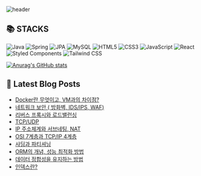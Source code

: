 ![header](https://capsule-render.vercel.app/api?type=waving&color=auto&height=300&section=header&text=YUNA%20CODE&fontSize=90)

<!--# Hi there 👋-->
<!--## 이런 환경에 익숙해요 !!✍🏼-->

## 📚 STACKS
![Java](https://img.shields.io/badge/Java-007396.svg?&style=for-the-badge&logo=Java&logoColor=white)
![Spring](https://img.shields.io/badge/Spring-6DB33F.svg?&style=for-the-badge&logo=spring&logoColor=white)
![JPA](https://img.shields.io/badge/JPA-000000.svg?&style=for-the-badge&logo=hibernate&logoColor=white)
![MySQL](https://img.shields.io/badge/MySQL-4479A1.svg?&style=for-the-badge&logo=mysql&logoColor=white)
![HTML5](https://img.shields.io/badge/HTML5-E34F26.svg?&style=for-the-badge&logo=html5&logoColor=white)
![CSS3](https://img.shields.io/badge/CSS3-1572B6.svg?&style=for-the-badge&logo=css3&logoColor=white)
![JavaScript](https://img.shields.io/badge/JavaScript-F7DF1E.svg?&style=for-the-badge&logo=javascript&logoColor=white)
![React](https://img.shields.io/badge/React-61DAFB.svg?&style=for-the-badge&logo=react&logoColor=white)
![Styled Components](https://img.shields.io/badge/Styled_Components-DB7093.svg?&style=for-the-badge&logo=styledcomponents&logoColor=white)
![Tailwind CSS](https://img.shields.io/badge/Tailwind_CSS-06B6D4.svg?&style=for-the-badge&logo=tailwindcss&logoColor=white)


<!--<p>-->
<!--  <img alt="" src= "https://img.shields.io/badge/JavaScript-F7DF1E?style=flat-square&logo=JavaScript&logoColor=white"/> -->
<!--  <img alt="" src= "https://img.shields.io/badge/TypeScript-black?logo=typescript&logoColor=blue"/>-->
<!--</p>-->

[![Anurag's GitHub stats](https://github-readme-stats.vercel.app/api?username=1-yuna)](https://github.com/anuraghazra/github-readme-stats)

## 📕 Latest Blog Posts

<ul><li><a href='https://cs-by-yuna.tistory.com/27' target='_blank'>Docker란 무엇이고, VM과의 차이점?</a></li><li><a href='https://cs-by-yuna.tistory.com/26' target='_blank'>네트워크 보안 ( 방화벽, IDS/IPS, WAF)</a></li><li><a href='https://cs-by-yuna.tistory.com/25' target='_blank'>리버스 프록시와 로드밸런싱</a></li><li><a href='https://cs-by-yuna.tistory.com/23' target='_blank'>TCP/UDP</a></li><li><a href='https://cs-by-yuna.tistory.com/22' target='_blank'>IP 주소체계와 서브네팅, NAT</a></li><li><a href='https://cs-by-yuna.tistory.com/21' target='_blank'>OSI 7계층과 TCP/IP 4계층</a></li><li><a href='https://cs-by-yuna.tistory.com/20' target='_blank'>샤딩과 파티셔닝</a></li><li><a href='https://cs-by-yuna.tistory.com/19' target='_blank'>ORM의 개념, 성능 최적화 방법</a></li><li><a href='https://cs-by-yuna.tistory.com/18' target='_blank'>데이터 정합성을 유지하는 방법</a></li><li><a href='https://cs-by-yuna.tistory.com/17' target='_blank'>인덱스란?</a></li></ul>